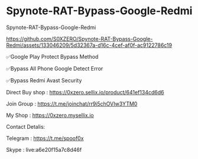 # Spynote-RAT-Bypass-Google-Redmi
Spynote-RAT-Bypass-Google-Redmi




https://github.com/S0XZERO/Spynote-RAT-Bypass-Google-Redmi/assets/133046209/5d32367a-d16c-4cef-af0f-ac9122786c19




✅Google Play Protect Bypass Method

✅Bypass All Phone Google Detect Error

✅Bypass Redmi Avast Security

Direct Buy shop : https://0xzero.sellix.io/product/641ef134cd6d6

Join Group : https://t.me/joinchat/rr9i5chOVIw3YTM0

My Shop : https://0xzero.mysellix.io

Contact Detalis:

Telegram : https://t.me/spoof0x

Skype : live:a6e20f15a7c8d46f
